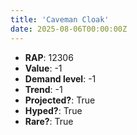 ```yaml
---
title: 'Caveman Cloak'
date: 2025-08-06T00:00:00Z
---
```

- **RAP**: 12306
- **Value**: -1
- **Demand level**: -1
- **Trend**: -1
- **Projected?**: True
- **Hyped?**: True
- **Rare?**: True

